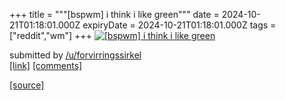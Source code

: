 +++
title = """[bspwm] i think i like green"""
date = 2024-10-21T01:18:01.000Z
expiryDate = 2024-10-21T01:18:01.000Z
tags = ["reddit","wm"]
+++
[![[bspwm] i think i like green](https://b.thumbs.redditmedia.com/agt3nFP0tp21PVPrWU4XVIBH_QemEzkdeSLJxQeAtJM.jpg "[bspwm] i think i like green")](https://www.reddit.com/r/unixporn/comments/1g8e7wx/bspwm_i_think_i_like_green/)

submitted by [/u/forvirringssirkel](https://www.reddit.com/user/forvirringssirkel)  
[\[link\]](https://www.reddit.com/gallery/1g8e7wx) [\[comments\]](https://www.reddit.com/r/unixporn/comments/1g8e7wx/bspwm_i_think_i_like_green/)

[[source]](https://www.reddit.com/r/unixporn/comments/1g8e7wx/bspwm_i_think_i_like_green/)
